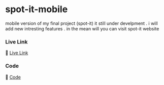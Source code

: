 # spot-it-mobile
mobile version of my final project (spot-it)
it still under develpment . i will add new intresting features .
in the mean will you can visit spot-it website 
### Live Link 
 🐗 [Live Link](https://spot-it-2022.herokuapp.com/)
### Code
🐗 [Code](https://github.com/tahrer007/spot-it-web)




